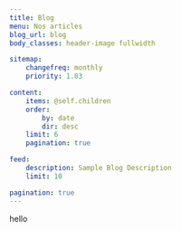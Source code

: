 ```yaml
---
title: Blog
menu: Nos articles
blog_url: blog
body_classes: header-image fullwidth

sitemap:
    changefreq: monthly
    priority: 1.03

content:
    items: @self.children
    order:
        by: date
        dir: desc
    limit: 6
    pagination: true

feed:
    description: Sample Blog Description
    limit: 10

pagination: true
---
```

hello